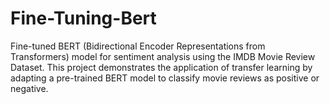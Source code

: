 # Fine-Tuning-Bert
Fine-tuned BERT (Bidirectional Encoder Representations from Transformers) model for sentiment analysis using the IMDB Movie Review Dataset. This project demonstrates the application of transfer learning by adapting a pre-trained BERT model to classify movie reviews as positive or negative.
